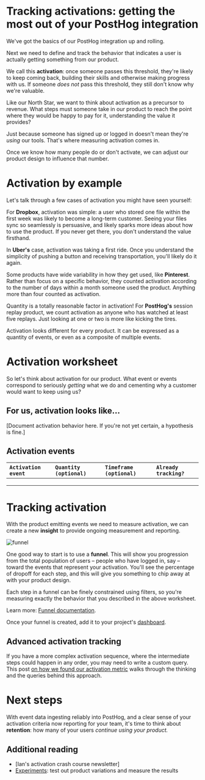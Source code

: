 # Tracking activations: getting the most out of your PostHog integration

We've got the basics of our PostHog integration up and rolling.

Next we need to define and track the behavior that indicates a user is actually getting something from our product.

We call this **activation**: once someone passes this threshold, they're likely to keep coming back, building their skills and otherwise making progress with us. If someone *does not* pass this threshold, they still don't know why we're valuable.

Like our North Star, we want to think about activation as a precursor to revenue. What steps must someone take in our product to reach the point where they would be happy to pay for it, understanding the value it provides?

Just because someone has signed up or logged in doesn't mean they're *using* our tools. That's where measuring activation comes in.

Once we know how many people do or don't activate, we can adjust our product design to influence that number.

# Activation by example

Let's talk through a few cases of activation you might have seen yourself:

For **Dropbox**, activation was simple: a user who stored one file within the first week was likely to become a long-term customer. Seeing your files sync so seamlessly is persuasive, and likely sparks more ideas about how to use the product. If you never get there, you don't understand the value firsthand.

In **Uber's** case, activation was taking a first ride. Once you understand the simplicity of pushing a button and receiving transportation, you'll likely do it again.

Some products have wide variability in how they get used, like **Pinterest**. Rather than focus on a specific behavior, they counted activation according to the number of days within a month someone used the product. Anything more than four counted as activation.

Quantity is a totally reasonable factor in activation! For **PostHog's** session replay product, we count activation as anyone who has watched at least five replays. Just looking at one or two is more like kicking the tires.

Activation looks different for every product. It can be expressed as a quantity of events, or even as a composite of multiple events.

# Activation worksheet

So let's think about activation for our product. What event or events correspond to seriously *getting* what we do and cementing why a customer would want to keep using us?

## For us, activation looks like...

[Document activation behavior here. If you're not yet certain, a hypothesis is fine.]

## Activation events

| `Activation event` | `Quantity (optional)` | `Timeframe (optional)` | `Already tracking?` |
| :---- | :---- | :---- | :---- |
|  |  |  |  |
|  |  |  |  |
|  |  |  |  |

# Tracking activation

With the product emitting events we need to measure activation, we can create a new **insight** to provide ongoing measurement and reporting.  

![funnel](https://github.com/user-attachments/assets/57a51d39-4a19-44d4-9693-9c71856bb502)

One good way to start is to use a **funnel**. This will show you progression from the total population of users – people who have logged in, say – toward the events that represent your activation. You'll see the percentage of dropoff for each step, and this will give you something to chip away at with your product design.

Each step in a funnel can be finely constrained using filters, so you're measuring exactly the behavior that you described in the above worksheet.

Learn more: [Funnel documentation](https://posthog.com/docs/product-analytics/funnels).

Once your funnel is created, add it to your project's [dashboard](https://posthog.com/docs/product-analytics/dashboards). 

## Advanced activation tracking

If you have a more complex activation sequence, where the intermediate steps could happen in any order, you may need to write a custom query. This post [on how we found our activation metric](https://posthog.com/product-engineers/activation-metrics) walks through the thinking and the queries behind this approach.

# Next steps

With event data ingesting reliably into PostHog, and a clear sense of your activation criteria now reporting for your team, it's time to think about **retention**: how many of your users *continue using your product.*

## Additional reading

- \[Ian's activation crash course newsletter\]  
- [Experiments](https://posthog.com/experiments): test out product variations and measure the results

